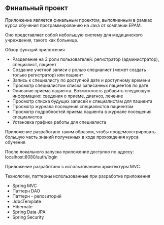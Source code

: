 ## Финальный проект

Приложение является финальным проектом, выполненным в рамках курса обучения программированию на Java от компании EPAM.

Оно представляет собой небольшую систему для медицинского учреждения, такого как больница.

Обзор функций приложения

- Разделение на 3 роли пользователей: регистратор (администратор), специалист, пациент
- Создание учетной записи с ролью специалист (может создать только регистратор) или пациент
- Запись к специалисту по доступной дате и доступному времени
- Просмотр специалистом списка записанных пациентов по дате
- Описание приема пациента. Возможность добавить следующую информацию: сведения о приеме, диагноз, лечение
- Просмотр списка будущих записей к специалистам для пациента
- Просмотр журнала посещения специалистов пациентом
- Просмотр подробностей приема пациента в журнале посещения специалистов
- Установка графика работы для специалиста

Приложение разработано таким образом, чтобы продемонстрировать большую часть знаний полученных в ходе прохождения курса обучения.

После локального запуска приложение доступно по адресу: localhost:8080/auth/login


Приложение разработано с использованием архитектуры MVC.

Технологии, паттерны использованные при разработке приложения

- Spring MVC
- Паттерн DAO
- Паттерн - репозиторий
- JdbcTemplate
- Hibernate
- Spring Data JPA
- Spring Security
